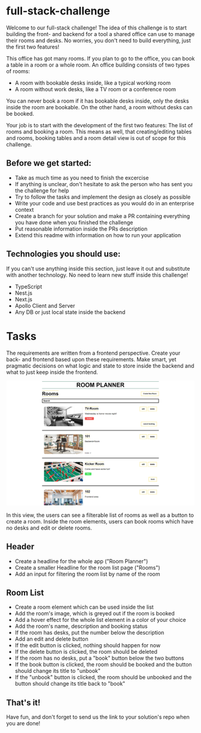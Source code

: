 # full-stack-challenge

Welcome to our full-stack challenge! The idea of this challenge is to start building the front- and backend for a tool a shared office can use to manage their rooms and desks. No worries, you don't need to build everything, just the first two features!

This office has got many rooms. If you plan to go to the office, you can book a table in a room or a whole room. An office building consists of two types of rooms:

- A room with bookable desks inside, like a typical working room
- A room without work desks, like a TV room or a conference room

You can never book a room if it has bookable desks inside, only the desks inside the room are bookable. On the other hand, a room without desks can be booked.

Your job is to start with the development of the first two features: The list of rooms and booking a room. This means as well, that creating/editing tables and rooms, booking tables and a room detail view is out of scope for this challenge.

## Before we get started:

- Take as much time as you need to finish the excercise
- If anything is unclear, don't hesitate to ask the person who has sent you the challenge for help
- Try to follow the tasks and implement the design as closely as possible
- Write your code and use best practices as you would do in an enterprise context
- Create a branch for your solution and make a PR containing everything you have done when you finished the challenge
- Put reasonable information inside the PRs description
- Extend this readme with information on how to run your application

## Technologies you should use:

If you can't use anything inside this section, just leave it out and substitute with another technology. No need to learn new stuff inside this challenge!

- TypeScript
- Nest.js
- Next.js
- Apollo Client and Server
- Any DB or just local state inside the backend

# Tasks

The requirements are written from a frontend perspective. Create your back- and frontend based upon these requirements. Make smart, yet pragmatic decisions on what logic and state to store inside the backend and what to just keep inside the frontend.

![Home](room-list.jpg)

In this view, the users can see a filterable list of rooms as well as a button to create a room. Inside the room elements, users can book rooms which have no desks and edit or delete rooms.

## Header

- Create a headline for the whole app ("Room Planner")
- Create a smaller Headline for the room list page ("Rooms")
- Add an input for filtering the room list by name of the room

## Room List

- Create a room element which can be used inside the list
- Add the room's image, which is greyed out if the room is booked
- Add a hover effect for the whole list element in a color of your choice
- Add the room's name, description and booking status
- If the room has desks, put the number below the description
- Add an edit and delete button
- If the edit button is clicked, nothing should happen for now
- If the delete button is clicked, the room should be deleted
- If the room has no desks, put a "book" button below the two buttons
- If the book button is clicked, the room should be booked and the button should change its title to "unbook"
- If the "unbook" button is clicked, the room should be unbooked and the button should change its title back to "book"

## That's it!

Have fun, and don't forget to send us the link to your solution's repo when you are done!
